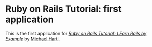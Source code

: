 # Ruby on Rails Tutorial: first application

This is the first application for 
[*Ruby on Rails Tutorial: LEarn Rails by Example*](http://railstutorial.org/) by [Michael Hartl](http://michaelhartl.com).
